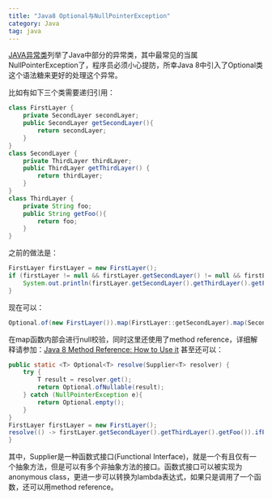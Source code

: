 ```yaml
---
title: "Java8 Optional与NullPointerException"
category: Java
tag: java
---
```

[JAVA异常类](https://leon-wtf.github.io/leon.github.io/java/2019/06/03/JAVA%E5%BC%82%E5%B8%B8%E7%B1%BB/)列举了Java中部分的异常类，其中最常见的当属NullPointerException了，程序员必须小心提防，所幸Java 8中引入了Optional类这个语法糖来更好的处理这个异常。

比如有如下三个类需要递归引用：
```java
class FirstLayer {
    private SecondLayer secondLayer;
    public SecondLayer getSecondLayer(){
        return secondLayer;
    }
}
class SecondLayer {
    private ThirdLayer thirdLayer;
    public ThirdLayer getThirdLayer() {
        return thirdLayer;
    }
}
class ThirdLayer {
    private String foo;
    public String getFoo(){
        return foo;
    }
}
```
之前的做法是：
```java
FirstLayer firstLayer = new FirstLayer();
if (firstLayer != null && firstLayer.getSecondLayer() != null && firstLayer.getSecondLayer().getThirdLayer() != null) {
    System.out.println(firstLayer.getSecondLayer().getThirdLayer().getFoo());
}
```
现在可以：
```java
Optional.of(new FirstLayer()).map(FirstLayer::getSecondLayer).map(SecondLayer::getThirdLayer).map(ThirdLayer::getFoo).ifPresent(System.out::println);
```
在map函数内部会进行null校验，同时这里还使用了method reference，详细解释请参加：[Java 8 Method Reference: How to Use it](https://www.codementor.io/eh3rrera/using-java-8-method-reference-du10866vx)
甚至还可以：
```java
public static <T> Optional<T> resolve(Supplier<T> resolver) {
    try {
        T result = resolver.get();
        return Optional.ofNullable(result);
    } catch (NullPointerException e){
        return Optional.empty();
    }
}
FirstLayer firstLayer = new FirstLayer();
resolve(() -> firstLayer.getSecondLayer().getThirdLayer().getFoo()).ifPresent(System.out::println);
}
```
其中，Supplier是一种函数式接口(Functional Interface)，就是一个有且仅有一个抽象方法，但是可以有多个非抽象方法的接口。函数式接口可以被实现为anonymous class，更进一步可以转换为lambda表达式，如果只是调用了一个函数，还可以用method reference。
